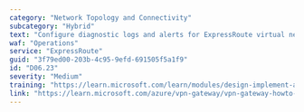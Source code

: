 ```yaml
---
category: "Network Topology and Connectivity"
subcategory: "Hybrid"
text: "Configure diagnostic logs and alerts for ExpressRoute virtual network gateway."
waf: "Operations"
service: "ExpressRoute"
guid: "3f79ed00-203b-4c95-9efd-691505f5a1f9"
id: "D06.23"
severity: "Medium"
training: "https://learn.microsoft.com/learn/modules/design-implement-azure-expressroute/"
link: "https://learn.microsoft.com/azure/vpn-gateway/vpn-gateway-howto-setup-alerts-virtual-network-gateway-log"
---
```

